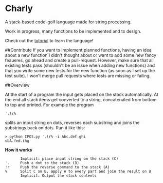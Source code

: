 # Charly
A stack-based code-golf language made for string processing.

Work in progress, many functions to be implemented and to design.

Check out the [tutorial](https://github.com/DenkerAffe/Charly/wiki/Tutorial) to learn the language!

##Contribute
If you want to implement planned functions, having an idea about a new function I didn't thought about or want to add some new fancy feaueres, go ahead and create a pull-request. However, make sure that all existing tests pass (shouldn't be an issue when adding new functions) and that you write some new tests for the new function (as soon as I set up the test suite). I won't merge pull requests where tests are missing or failing.

##Overview

At the start of a program the input gets placed on the stack automatically. At the end all stack items get converted to a string, concatenated from bottom to top and printed. For example the program

```
'.!r%
```

splits an input string on dots, reverses each substring and joins the substrings back on dots.
Run it like this:

```
> python IPOS.py '.!r% -i Abc.def.ghi
cbA.fed.ihg
```

**How it works**
```
       Implicit: place input string on the stack (C)
'.     Push a dot to the stack (B)
!r     Push the reverse command to the stack (A)
%      Split C on B, apply A to every part and join the result on B
       Implicit: Output the stack contents
```
